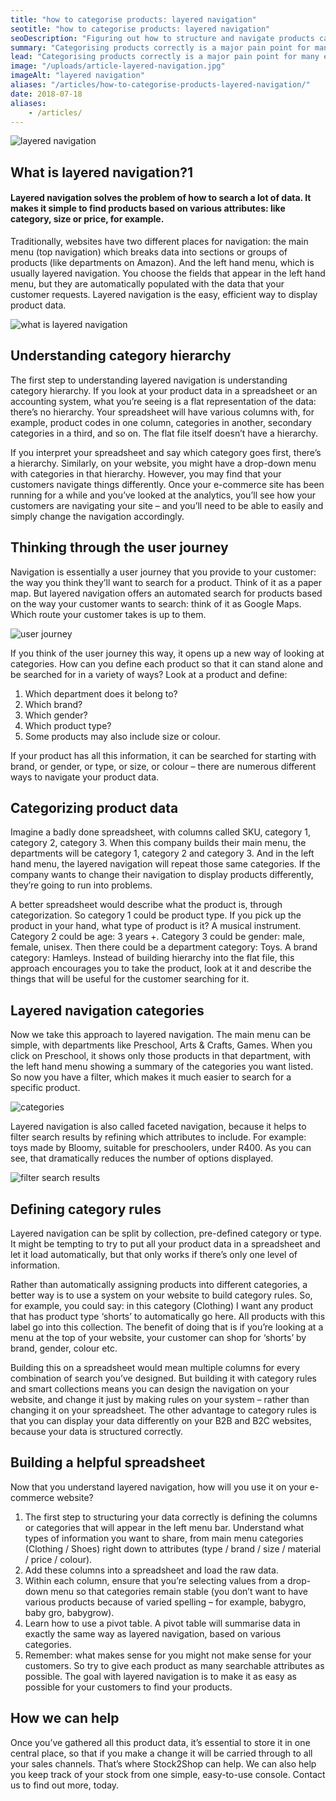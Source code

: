 ```yaml
---
title: "how to categorise products: layered navigation"
seotitle: "how to categorise products: layered navigation"
seoDescription: "Figuring out how to structure and navigate products can seem like a difficult problem without an easy solution. But there is a solution: layered navigation."
summary: "Categorising products correctly is a major pain point for many e-commerce websites. Layered navigation is the solution: find out how – and why – to implement it"
lead: "Categorising products correctly is a major pain point for many e-commerce websites. Figuring out how to structure and navigate products can seem like a difficult problem without an easy solution. But there is a solution: layered navigation. Here’s what you need to know."
image: "/uploads/article-layered-navigation.jpg"
imageAlt: "layered navigation"
aliases: "/articles/how-to-categorise-products-layered-navigation/"
date: 2018-07-18
aliases:
    - /articles/
---
```

![layered navigation](/uploads/article-layered-navigation.jpg)
## What is layered navigation?1

#### Layered navigation solves the problem of how to search a lot of data. It makes it simple to find products based on various attributes: like category, size or price, for example.

Traditionally, websites have two different places for navigation: the main menu (top navigation) which breaks data into sections or groups of products (like departments on Amazon). And the left hand menu, which is usually layered navigation. You choose the fields that appear in the left hand menu, but they are automatically populated with the data that your customer requests. Layered navigation is the easy, efficient way to display product data.

![what is layered navigation](/uploads/article-what-is-layered-navigation.jpg)

## Understanding category hierarchy

The first step to understanding layered navigation is understanding category hierarchy. If you look at your product data in a spreadsheet or an accounting system, what you’re seeing is a flat representation of the data: there’s no hierarchy. Your spreadsheet will have various columns with, for example, product codes in one column, categories in another, secondary categories in a third, and so on. The flat file itself doesn’t have a hierarchy.

If you interpret your spreadsheet and say which category goes first, there’s a hierarchy. Similarly, on your website, you might have a drop-down menu with categories in that hierarchy. However, you may find that your customers navigate things differently. Once your e-commerce site has been running for a while and you’ve looked at the analytics, you’ll see how your customers are navigating your site – and you’ll need to be able to easily and simply change the navigation accordingly.

## Thinking through the user journey

Navigation is essentially a user journey that you provide to your customer: the way you think they’ll want to search for a product. Think of it as a paper map. But layered navigation offers an automated search for products based on the way your customer wants to search: think of it as Google Maps. Which route your customer takes is up to them.

![user journey](/uploads/article-user-journey.jpg)

If you think of the user journey this way, it opens up a new way of looking at categories. How can you define each product so that it can stand alone and be searched for in a variety of ways? Look at a product and define:

1. Which department does it belong to?
2. Which brand?
3. Which gender?
4. Which product type?
5. Some products may also include size or colour.

If your product has all this information, it can be searched for starting with brand, or gender, or type, or size, or colour – there are numerous different ways to navigate your product data.

## Categorizing product data

Imagine a badly done spreadsheet, with columns called SKU, category 1, category 2, category 3. When this company builds their main menu, the departments will be category 1, category 2 and category 3. And in the left hand menu, the layered navigation will repeat those same categories. If the company wants to change their navigation to display products differently, they’re going to run into problems.

A better spreadsheet would describe what the product is, through categorization. So category 1 could be product type. If you pick up the product in your hand, what type of product is it? A musical instrument. Category 2 could be age: 3 years +. Category 3 could be gender: male, female, unisex. Then there could be a department category: Toys. A brand category: Hamleys. Instead of building hierarchy into the flat file, this approach encourages you to take the product, look at it and describe the things that will be useful for the customer searching for it.

## Layered navigation categories

Now we take this approach to layered navigation. The main menu can be simple, with departments like Preschool, Arts & Crafts, Games. When you click on Preschool, it shows only those products in that department, with the left hand menu showing a summary of the categories you want listed. So now you have a filter, which makes it much easier to search for a specific product.

![categories](/uploads/article-categories1.jpg)

Layered navigation is also called faceted navigation, because it helps to filter search results by refining which attributes to include. For example: toys made by Bloomy, suitable for preschoolers, under R400. As you can see, that dramatically reduces the number of options displayed.

![filter search results](/uploads/article-filter-search-results.jpg)

## Defining category rules

Layered navigation can be split by collection, pre-defined category or type. It might be tempting to try to put all your product data in a spreadsheet and let it load automatically, but that only works if there’s only one level of information.

Rather than automatically assigning products into different categories, a better way is to use a system on your website to build category rules. So, for example, you could say: in this category (Clothing) I want any product that has product type ‘shorts’ to automatically go here. All products with this label go into this collection. The benefit of doing that is if you’re looking at a menu at the top of your website, your customer can shop for ‘shorts’ by brand, gender, colour etc.

Building this on a spreadsheet would mean multiple columns for every combination of search you’ve designed. But building it with category rules and smart collections means you can design the navigation on your website, and change it just by making rules on your system – rather than changing it on your spreadsheet. The other advantage to category rules is that you can display your data differently on your B2B and B2C websites, because your data is structured correctly.

## Building a helpful spreadsheet

Now that you understand layered navigation, how will you use it on your e-commerce website?
1. The first step to structuring your data correctly is defining the columns or categories that will appear in the left menu bar. Understand what types of information you want to share, from main menu categories (Clothing / Shoes) right down to attributes (type / brand / size / material / price / colour).
2. Add these columns into a spreadsheet and load the raw data.
3. Within each column, ensure that you’re selecting values from a drop-down menu so that categories remain stable (you don’t want to have various products because of varied spelling – for example, babygro, baby gro, babygrow).
4. Learn how to use a pivot table. A pivot table will summarise data in exactly the same way as layered navigation, based on various categories.
5. Remember: what makes sense for you might not make sense for your customers. So try to give each product as many searchable attributes as possible. The goal with layered navigation is to make it as easy as possible for your customers to find your products.

## How we can help

Once you’ve gathered all this product data, it’s essential to store it in one central place, so that if you make a change it will be carried through to all your sales channels. That’s where Stock2Shop can help. We can also help you keep track of your stock from one simple, easy-to-use console. Contact us to find out more, today.
